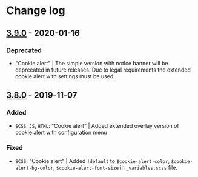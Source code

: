 # Change log

## [3.9.0](https://www.secrz.de/bitbucket/projects/CAKE/repos/phoenix/browse?at=refs%2Ftags%2Fv3.9.0) - 2020-01-16

### Deprecated

* "Cookie alert" | The simple version with notice banner will be deprecated in future releases. Due to legal requirements the extended cookie alert with settings must be used.


## [3.8.0](https://www.secrz.de/bitbucket/projects/CAKE/repos/phoenix/browse?at=refs%2Ftags%2Fv3.8.0) - 2019-11-07

### Added

* `SCSS`, `JS`, `HTML`: "Cookie alert" | Added extended overlay version of cookie alert with configuration menu

### Fixed

* `SCSS`: "Cookie alert" | Added `!default` to `$cookie-alert-color`, `$cookie-alert-bg-color`, `$cookie-alert-font-size` in `_variables.scss` file.
